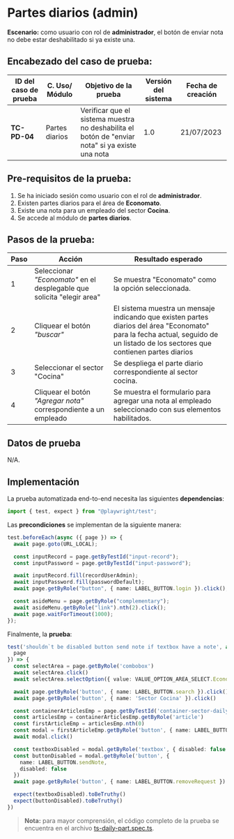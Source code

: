 # Partes diarios (admin)

**Escenario:** como usuario con rol de **administrador**,  el botón de enviar nota no debe estar deshabilitado si ya existe una.

## Encabezado del caso de prueba:

| ID del caso de prueba | C. Uso/ Módulo | Objetivo de la prueba                                                                        | Versión del sistema | Fecha de creación |
| --------------------- | -------------- | -------------------------------------------------------------------------------------------- | ------------------- | ----------------- |
| **TC-PD-04**          | Partes diarios | Verificar que el sistema muestra no deshabilita el botón de "enviar nota" si ya existe una nota | 1.0                 | 21/07/2023        |

## Pre-requisitos de la prueba:

1. Se ha iniciado sesión como usuario con el rol de **administrador**.
2. Existen partes diarios para el área de **Economato**.
3. Existe una nota para un empleado del sector **Cocina**. 
4. Se accede al módulo de **partes diarios**.

## Pasos de la prueba:

| Paso | Acción                                                                 | Resultado esperado                                                                                                                                                               |
| ---- | ---------------------------------------------------------------------- | -------------------------------------------------------------------------------------------------------------------------------------------------------------------------------- |
| 1    | Seleccionar _"Economato"_ en el desplegable que solicita "elegir area" | Se muestra "Economato" como la opción seleccionada.                                                                                                                              |
| 2    | Cliquear el botón _"buscar"_                                           | El sistema muestra un mensaje indicando que existen partes diarios del área "Economato" para la fecha actual, seguido de un listado de los sectores que contienen partes diarios |
| 3 | Seleccionar el sector "Cocina" | Se despliega el parte diario correspondiente al sector cocina. |
| 4 | Cliquear el botón _"Agregar nota"_ correspondiente a un empleado | Se muestra el formulario para agregar una nota al empleado seleccionado con sus elementos habilitados. |

## Datos de prueba

N/A.

## Implementación

La prueba automatizada end-to-end necesita las siguientes **dependencias**:

```typescript
import { test, expect } from "@playwright/test";
```

Las **precondiciones** se implementan de la siguiente manera:

```typescript
test.beforeEach(async ({ page }) => {
  await page.goto(URL_LOCAL);

  const inputRecord = page.getByTestId("input-record");
  const inputPassword = page.getByTestId("input-password");

  await inputRecord.fill(recordUserAdmin);
  await inputPassword.fill(passwordDefault);
  await page.getByRole("button", { name: LABEL_BUTTON.login }).click();

  const asideMenu = page.getByRole("complementary");
  await asideMenu.getByRole("link").nth(2).click();
  await page.waitForTimeout(1000);
});
```

Finalmente, la **prueba**:

```typescript
test('shouldn`t be disabled button send note if textbox have a note', async ({
  page
}) => {
  const selectArea = page.getByRole('combobox')
  await selectArea.click()
  await selectArea.selectOption({ value: VALUE_OPTION_AREA_SELECT.Economato })

  await page.getByRole('button', { name: LABEL_BUTTON.search }).click()
  await page.getByRole('button', { name: 'Sector Cocina' }).click()

  const containerArticlesEmp = page.getByTestId('container-sector-daily-part')
  const articlesEmp = containerArticlesEmp.getByRole('article')
  const firstArticleEmp = articlesEmp.nth(0)
  const modal = firstArticleEmp.getByRole('button', { name: LABEL_BUTTON.addNote })
  await modal.click()

  const textboxDisabled = modal.getByRole('textbox', { disabled: false })
  const buttonDisabled = modal.getByRole('button', {
    name: LABEL_BUTTON.sendNote,
    disabled: false
  })
  await page.getByRole('button', { name: LABEL_BUTTON.removeRequest }).click()

  expect(textboxDisabled).toBeTruthy()
  expect(buttonDisabled).toBeTruthy()
})
```

> **Nota:** para mayor comprensión, el código completo de la prueba se encuentra en el archivo [ts-daily-part.spec.ts](/e2e/menu_admin/ts-daily-part.spec.ts).
